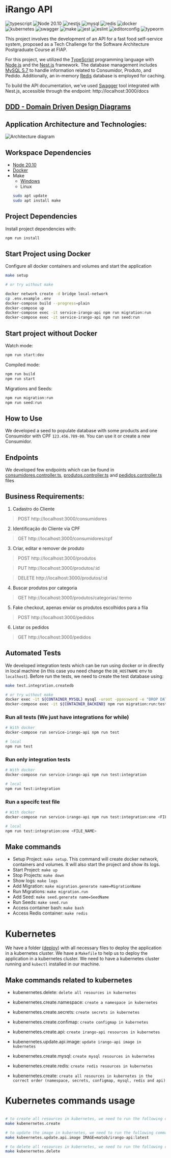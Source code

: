 # iRango API
![typescript](https://shields.io/badge/TypeScript-3178C6?logo=TypeScript&logoColor=FFF&style=flat-square)
![Node 20.10](https://shields.io/badge/Node-20.10.0-339933?logo=Node.js&logoColor=FFF&style=flat-square)
![nestjs](https://shields.io/badge/NestJS-E0234E?logo=NestJS&logoColor=FFF&style=flat-square)
![mysql](https://shields.io/badge/MySQL-4479A1?logo=MySQL&logoColor=FFF&style=flat-square)
![redis](https://shields.io/badge/Redis-DC382D?logo=Redis&logoColor=FFF&style=flat-square)
![docker](https://shields.io/badge/Docker-2496ED?logo=Docker&logoColor=FFF&style=flat-square)
![kubernetes](https://shields.io/badge/Kubernetes-326CE5?logo=Kubernetes&logoColor=FFF&style=flat-square)
![swagger](https://shields.io/badge/Swagger-85EA2D?logo=Swagger&logoColor=FFF&style=flat-square)
![make](https://shields.io/badge/Make-00CC00?logo=Make&logoColor=FFF&style=flat-square)
![jest](https://shields.io/badge/Jest-C21325?logo=Jest&logoColor=FFF&style=flat-square)
![eslint](https://shields.io/badge/ESLint-4B32C3?logo=ESLint&logoColor=FFF&style=flat-square)
![editorconfig](https://shields.io/badge/EditorConfig-000000?logo=EditorConfig&logoColor=FFF&style=flat-square)
![typeorm](https://shields.io/badge/TypeORM-F37626?logo=TypeORM&logoColor=FFF&style=flat-square)

This project involves the development of an API for a fast food self-service system, proposed as a Tech Challenge for the Software Architecture Postgraduate Course at FIAP.

For this project, we utilized the [TypeScript](https://www.typescriptlang.org/) programming language with [Node.js](https://nodejs.org/) and the [Nest.js](https://nestjs.com/) framework. The database management includes [MySQL 5.7](https://www.mysql.com/) to handle information related to Consumidor, Produto, and Pedido. Additionally, an in-memory [Redis](https://redis.io/) database is employed for caching.

To build the API documentation, we've used [Swagger](https://swagger.io/) tool integrated with Nest.js, accessible through the endpoint: http://localhost:3000/docs

## [DDD - Domain Driven Design Diagrams](./docs/domain-driven-design.md)

## Application Architecture and Technologies:
![Architecture diagram](./docs/application-diagram.png)

## Workspace Dependencies
- [Node 20.10](https://nodejs.org/)
- [Docker](https://www.docker.com/get-started/)
- Make
  - [Windows](https://gnuwin32.sourceforge.net/packages/make.htm)
  - Linux
  ```bash
  sudo apt update
  sudo apt install make
  ```

## Project Dependencies
Install project dependencies with:
```bash
npm run install
```

## Start Project using Docker
Configure all docker containers and volumes and start the application
```bash
make setup

# or try without make

docker network create -d bridge local-network
cp .env.example .env
docker-compose build --progress=plain
docker-compose up
docker-compose exec -it service-irango-api npm run migration:run
docker-compose exec -it service-irango-api npm run seed:run
```

## Start project without Docker
Watch mode:
```bash
npm run start:dev
```

Compiled mode:
```bash
npm run build
npm run start
```

Migrations and Seeds:
```bash
npm run migration:run
npm run seed:run
```

## How to Use
We developed a seed to populate database with some products and one Consumidor with CPF `123.456.789-00`. You can use it or create a new Consumidor.

## Endpoints
We developed few endpoints which can be found in [consumidores.controller.ts](./src/adapter/driver/nestjs/consumidores/consumidores.controller.ts), [produtos.controller.ts](./src/adapter/driver/nestjs/produtos/produtos.controller.ts) and [pedidos.controller.ts](./src/adapter/driver/nestjs/pedidos/pedidos.controller.ts) files

## Business Requirements:
1. Cadastro do Cliente
> POST http://localhost:3000/consumidores
2. Identificação do Cliente via CPF
> GET http://localhost:3000/consumidores/cpf
3. Criar, editar e remover de produto
> POST http://localhost:3000/produtos

> PUT http://localhost:3000/produtos/:id

> DELETE http://localhost:3000/produtos/:id
4. Buscar produtos por categoria
> GET http://localhost:3000/produtos/categorias/:termo
5. Fake checkout, apenas enviar os produtos escolhidos para a fila
> POST http://localhost:3000/pedidos
6. Listar os pedidos
> GET http://localhost:3000/pedidos

## Automated Tests
We developed integration tests which can be run using docker or in directly in local machine (in this case you need change the `DB_HOSTNAME` env to `localhost`). Before run the tests, we need to create the test database using:
```bash
make test.integration.createdb

# or try without make
docker exec -it ${CONTAINER_MYSQL} mysql -uroot -ppassword -e "DROP DATABASE IF EXISTS ${DATABASE}_test; CREATE DATABASE ${DATABASE}_test;"
docker-compose exec -it ${CONTAINER_BACKEND} npm run migration:run:test
```

### Run all tests (We just have integrations for while)
```bash
# With docker
docker-compose run service-irango-api npm run test

# local
npm run test
```

### Run only integration tests
```bash
# With docker
docker-compose run service-irango-api npm run test:integration

# local
npm run test:integration
```

### Run a specifc test file
```bash
# With docker
docker-compose run service-irango-api npm run test:integration:one <FILE_NAME>

# local
npm run test:integration:one <FILE_NAME>
```

## Make commands
- Setup Project: `make setup`. This command will create docker network, containers and volumes. It will also start the project and show its logs.
- Start Project: `make up`
- Stop Projects: `make down`
- Show logs: `make logs`
- Add Migration: `make migration.generate name=MigrationName`
- Run Migrations: `make migration.run`
- Add Seed: `make seed.generate name=SeedName`
- Run Seeds: `make seed.run`
- Access container bash: `make bash`
- Access Redis container: `make redis`

# Kubernetes
We have a folder ([deploy](./deploy/)) with all necessary files to deploy the application in a kubernetes cluster. We have a `Makefile` to help us to deploy the application in a kubernetes cluster. We need to have a kubernetes cluster running and `kubectl` installed in our machine.

## Make commands related to kubernetes
- kubenernetes.delete: `delete all resources in kubernetes`

- kubenernetes.create.namespace: `create a namespace in kubernetes`

- kubenernetes.create.secrets: `create secrets in kubernetes`

- kubenernetes.create.confimap: `create configmap in kubernetes`

- kubenernetes.create.api: `create irango-api resources in kubernetes`

- kubenernetes.update.api.image: `update irango-api image in kubernetes`

- kubenernetes.create.mysql: `create mysql resources in kubernetes`

- kubenernetes.create.redis: `create redis resources in kubernetes`

- kubenernetes.create: `create all resources in kubernetes in the correct order (namespace, secrets, configmap, mysql, redis and api)`

# Kubernetes commands usage
```bash

# to create all resources in kubernetes, we need to run the following command:
make kubenernetes.create

# to update the image in kubernetes, we need to run the following command:
make kubeernetes.update.api.image IMAGE=matob/irango-api:latest

# to delete all resources in kubernetes, we need to run the following command:
make kubenernetes.delete

```


